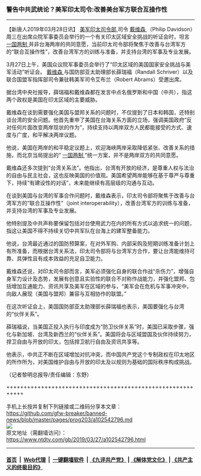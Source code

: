 ### 警告中共武统论？美军印太司令:改善美台军方联合互操作性
------------------------

<div class="post_content" itemprop="articleBody">
 <p>
  【新唐人2019年03月28日讯】
  <a href="https://www.ntdtv.com/gb/美军印太司令部.htm">
   美军印太司令部
  </a>
  司令
  <a href="https://www.ntdtv.com/gb/戴维森.htm">
   戴维森
  </a>
  （Philip Davidson）周三在出席众院军事委员会举行的一个有关印太区域安全挑战的听证会时，坦言
  <a href="https://www.ntdtv.com/gb/一国两制.htm">
   一国两制
  </a>
  并非台海两岸的共同意愿，当前印太司令部将聚焦于改善与台湾军方的“联合互操作性”，改善台湾军方的训练与准备，并支持台湾的军事及专业发展。
 </p>
 <p>
  3月27日上午，美国众议院军事委员会举行了“印太区域的美国国家安全挑战与美军活动”听证会。
  <a href="https://www.ntdtv.com/gb/戴维森.htm">
   戴维森
  </a>
  与国防部亚太助理部长薛瑞福（Randall Schriver）以及联合国盟军指挥部司令兼驻韩美军司令艾布兰（Robert Abrams）受邀出席。
 </p>
 <p>
  据台湾中央社报导，薛瑞福和戴维森都在发言中点名俄罗斯和中国（中共），指这两个政权是美国在印太区域的主要威胁。
 </p>
 <p>
  戴维森在谈到需要强化美国与盟邦关系的问题时，不仅提到了日本和韩国，还特别谈台湾的安全问题。他首先重申了美国在台海关系方面的立场，强调美国政府“反对任何片面改变两岸现状的作为”，持续支持以两岸双方人民都能接受的方式、速度与广度，和平解决两岸议题。
 </p>
 <p>
  他说，美国在两岸的和平稳定议题上，欢迎海峡两岸采取降低紧张、改善关系的措施，而北京当局提出的“
  <a href="https://www.ntdtv.com/gb/一国两制.htm">
   一国两制
  </a>
  ”统一方案，并不是两岸双方的共同意愿。
 </p>
 <p>
  戴维森还多次提到“台湾关系法”。他指出，台湾有开放的经济，是尊重人权与法治的自由与民主社会，这也反映美国的价值观。美国希望两岸能够在基于尊严与尊重下，持续“有建设性的对话”，未来能继续有高层级的沟通与互动。
 </p>
 <p>
  在谈到美国与台湾的军事合作问题时，戴维森表示，印太司令部将聚焦于改善与台湾军方的“联合互操作性”（joint interoperability），改善台湾军方的训练与准备，并支持台湾的军事及专业发展。
 </p>
 <p>
  他特别提及中共声称要保留包括对台使用武力在内的所有方式以追求统一的问题，指这让美国不得不持续关切中共军队在台海上的建军整备能力。
 </p>
 <p>
  他说，台湾最近通过的国防预算案，在对外军购、内部采购及短期训练准备计划上有所准备，而根据台湾关系法，印太司令部将与台湾军方合作，要让台湾能维持可靠、具弹性且有成本效益的充足自卫能力。
 </p>
 <p>
  戴维森还说，对印太司令部而言，美军必须强化自身的联合作战“杀伤力”，增强自身军力设计及态势，发展有创意且实验性的联合不对称作战能力，并强化盟邦、包括增加互通能力、资讯共享及美军在区域的参与，“美军会在危机与军事冲突中，向敌人展现（美国与盟邦）兼容与互相协作的联盟。”
 </p>
 <p>
  在这次听证会上，美国国防部亚太助理部长薛瑞福也表示，美国要强化与台湾的“伙伴关系”。
 </p>
 <p>
  薛瑞福说，当美国正投入执行与印度成为“防卫伙伴关系”时，美国已采取步骤，强化与新加坡、台湾及新西兰的“伙伴关系”。美国将会与区域盟国及伙伴持续努力，捍卫自由与开放的印太，包括捍卫航行自由及资讯共享等。
 </p>
 <p>
  他表示，中共正不断在区域增加对抗冲突，而中国共产党这个专制政权在印太地区的所作所为，对美国维护自由与开放的印太及以规则为基础的国际秩序构成挑战。
 </p>
 <p>
  （记者黎明总报导/责任编辑：东野）
 </p>
 <div class="single_ad">
 </div>
</div>

+++++++++++++++++++++++++++++++++++++++++++++++++++++++++++<br/><br/>
手机上长按并复制下列链接或二维码分享本文章：<br/>
https://github.com/gfw-breaker/banned-news/blob/master/pages/prog203/a102542796.md <br/>
<a href='https://github.com/gfw-breaker/banned-news/blob/master/pages/prog203/a102542796.md'><img src='https://github.com/gfw-breaker/banned-news/blob/master/pages/prog203/a102542796.md.png'/></a> <br/>
原文地址（需翻墙访问）：https://www.ntdtv.com/gb/2019/03/27/a102542796.html


------------------------
#### [首页](https://github.com/gfw-breaker/banned-news/blob/master/README.md) &nbsp;|&nbsp; [Web代理](https://github.com/labour-camp/helloworld) &nbsp;|&nbsp; [一键翻墙软件](https://github.com/gfw-breaker/nogfw/blob/master/README.md) &nbsp;| [《九评共产党》](https://github.com/gfw-breaker/9ping.md/blob/master/README.md#九评之一评共产党是什么) | [《解体党文化》](https://github.com/gfw-breaker/jtdwh.md/blob/master/README.md) | [《共产主义的终极目的》](https://github.com/gfw-breaker/gczydzjmd.md/blob/master/README.md)

